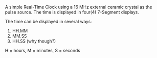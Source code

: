 A simple Real-Time Clock using a 16 MHz external ceramic crystal as the pulse source.
The time is displayed in four(4) 7-Segment displays.

The time can be displayed in several ways: 

1) HH.MM
2) MM.SS
3) HH.SS (why though?)

H = hours,
M = minutes,
S = seconds
